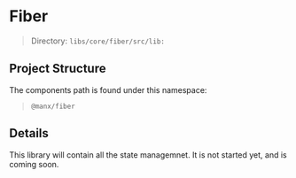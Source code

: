 # Fiber

> Directory: `libs/core/fiber/src/lib:`

## Project Structure

The components path is found under this namespace:

> `@manx/fiber`

## Details

This library will contain all the state managemnet. It is not started yet, and is coming soon.
